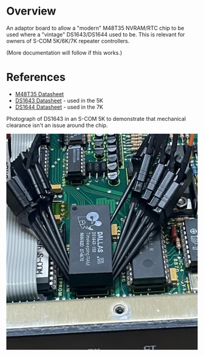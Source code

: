 Overview
========
An adaptor board to allow a "modern" M48T35 NVRAM/RTC chip to be used where a
"vintage" DS1643/DS1644 used to be.  This is relevant for owners of S-COM
5K/6K/7K repeater controllers.

(More documentation will follow if this works.)

References
==========

* [M48T35 Datasheet](https://www.st.com/content/ccc/resource/technical/document/datasheet/group1/b6/56/b6/36/4d/38/4d/18/CD00000551/files/CD00000551.pdf/jcr:content/translations/en.CD00000551.pdf)
* [DS1643 Datasheet](https://www.analog.com/media/en/technical-documentation/data-sheets/DS1643-DS1643P.pdf) - used in the 5K
* [DS1644 Datasheet](https://www.analog.com/media/cn/technical-documentation/data-sheets/2744.pdf) - used in the 7K

Photograph of DS1643 in an S-COM 5K to demonstrate that mechanical clearance isn't an issue around the chip.

![DS1643](docs/IMG_0771.jpg)
